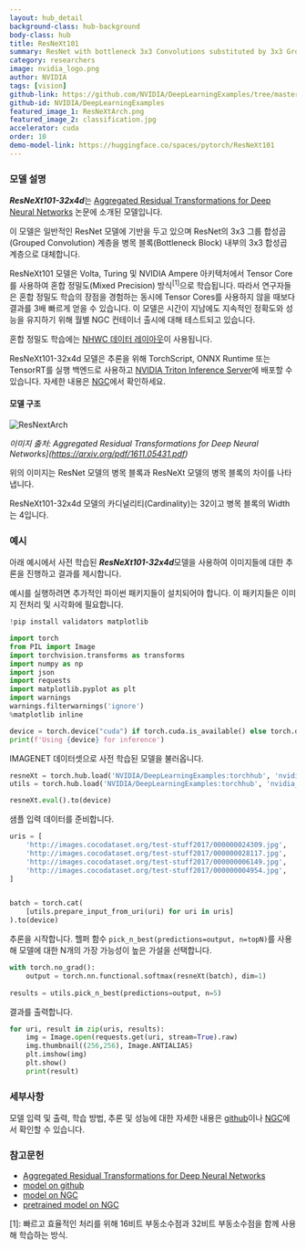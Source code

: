 ```yaml
---
layout: hub_detail
background-class: hub-background
body-class: hub
title: ResNeXt101
summary: ResNet with bottleneck 3x3 Convolutions substituted by 3x3 Grouped Convolutions, trained with mixed precision using Tensor Cores.
category: researchers
image: nvidia_logo.png
author: NVIDIA
tags: [vision]
github-link: https://github.com/NVIDIA/DeepLearningExamples/tree/master/PyTorch/Classification/ConvNets/resnext101-32x4d
github-id: NVIDIA/DeepLearningExamples
featured_image_1: ResNeXtArch.png
featured_image_2: classification.jpg
accelerator: cuda
order: 10
demo-model-link: https://huggingface.co/spaces/pytorch/ResNeXt101
---
```



### 모델 설명

***ResNeXt101-32x4d***는 [Aggregated Residual Transformations for Deep Neural Networks](https://arxiv.org/pdf/1611.05431.pdf) 논문에 소개된 모델입니다.

이 모델은 일반적인 ResNet 모델에 기반을 두고 있으며 ResNet의 3x3 그룹 합성곱(Grouped Convolution) 계층을 병목 블록(Bottleneck Block) 내부의 3x3 합성곱 계층으로 대체합니다.

ResNeXt101 모델은 Volta, Turing 및 NVIDIA Ampere 아키텍처에서 Tensor Core를 사용하여 혼합 정밀도(Mixed Precision) 방식<sup>[1]</sup>으로 학습됩니다. 따라서 연구자들은 혼합 정밀도 학습의 장점을 경험하는 동시에 Tensor Cores를 사용하지 않을 때보다 결과를 3배 빠르게 얻을 수 있습니다. 이 모델은 시간이 지남에도 지속적인 정확도와 성능을 유지하기 위해 월별 NGC 컨테이너 출시에 대해 테스트되고 있습니다.

혼합 정밀도 학습에는 [NHWC 데이터 레이아웃](https://pytorch.org/tutorials/intermediate/memory_format_tutorial.html)이 사용됩니다. 

ResNeXt101-32x4d 모델은 추론을 위해 TorchScript, ONNX Runtime 또는 TensorRT를 실행 백엔드로 사용하고 [NVIDIA Triton Inference Server](https://github.com/NVIDIA/trtis-inference-server)에 배포할 수 있습니다. 자세한 내용은 [NGC](https://catalog.ngc.nvidia.com/orgs/nvidia/resources/resnext_for_triton_from_pytorch)에서 확인하세요. 

#### 모델 구조

![ResNextArch](https://pytorch.org/assets/images/ResNeXtArch.png)

_이미지 출처: Aggregated Residual Transformations for Deep Neural Networks](https://arxiv.org/pdf/1611.05431.pdf)_

위의 이미지는 ResNet 모델의 병목 블록과 ResNeXt 모델의 병목 블록의 차이를 나타냅니다.

ResNeXt101-32x4d 모델의 카디널리티(Cardinality)는 32이고 병목 블록의 Width는 4입니다.
### 예시

아래 예시에서 사전 학습된 ***ResNeXt101-32x4d***모델을 사용하여 이미지들에 대한 추론을 진행하고 결과를 제시합니다.

예시를 실행하려면 추가적인 파이썬 패키지들이 설치되어야 합니다. 이 패키지들은 이미지 전처리 및 시각화에 필요합니다. 
```python
!pip install validators matplotlib
```

```python
import torch
from PIL import Image
import torchvision.transforms as transforms
import numpy as np
import json
import requests
import matplotlib.pyplot as plt
import warnings
warnings.filterwarnings('ignore')
%matplotlib inline

device = torch.device("cuda") if torch.cuda.is_available() else torch.device("cpu")
print(f'Using {device} for inference')
```

IMAGENET 데이터셋으로 사전 학습된 모델을 불러옵니다.
```python
resneXt = torch.hub.load('NVIDIA/DeepLearningExamples:torchhub', 'nvidia_resneXt')
utils = torch.hub.load('NVIDIA/DeepLearningExamples:torchhub', 'nvidia_convnets_processing_utils')

resneXt.eval().to(device)
```

샘플 입력 데이터를 준비합니다.
```python
uris = [
    'http://images.cocodataset.org/test-stuff2017/000000024309.jpg',
    'http://images.cocodataset.org/test-stuff2017/000000028117.jpg',
    'http://images.cocodataset.org/test-stuff2017/000000006149.jpg',
    'http://images.cocodataset.org/test-stuff2017/000000004954.jpg',
]


batch = torch.cat(
    [utils.prepare_input_from_uri(uri) for uri in uris]
).to(device)
```

추론을 시작합니다. 헬퍼 함수 `pick_n_best(predictions=output, n=topN)`를 사용해 모델에 대한 N개의 가장 가능성이 높은 가설을 선택합니다.
```python
with torch.no_grad():
    output = torch.nn.functional.softmax(resneXt(batch), dim=1)
    
results = utils.pick_n_best(predictions=output, n=5)
```

결과를 출력합니다.
```python
for uri, result in zip(uris, results):
    img = Image.open(requests.get(uri, stream=True).raw)
    img.thumbnail((256,256), Image.ANTIALIAS)
    plt.imshow(img)
    plt.show()
    print(result)

```

### 세부사항
모델 입력 및 출력, 학습 방법, 추론 및 성능에 대한 자세한 내용은 [github](https://github.com/NVIDIA/DeepLearningExamples/tree/master/PyTorch/Classification/ConvNets/resnext101-32x4d)이나 [NGC](https://catalog.ngc.nvidia.com/orgs/nvidia/resources/resnext_for_pytorch)에서 확인할 수 있습니다.


### 참고문헌

 - [Aggregated Residual Transformations for Deep Neural Networks](https://arxiv.org/pdf/1611.05431.pdf)
 - [model on github](https://github.com/NVIDIA/DeepLearningExamples/tree/master/PyTorch/Classification/ConvNets/resnext101-32x4d)
 - [model on NGC](https://ngc.nvidia.com/catalog/resources/nvidia:resnext_for_pytorch)
 - [pretrained model on NGC](https://ngc.nvidia.com/catalog/models/nvidia:resnext101_32x4d_pyt_amp)


 <a name="혼합 정밀도(Mixed Precision) 방식">[1]</a>: 빠르고 효율적인 처리를 위해 16비트 부동소수점과 32비트 부동소수점을 함께 사용해 학습하는 방식.
